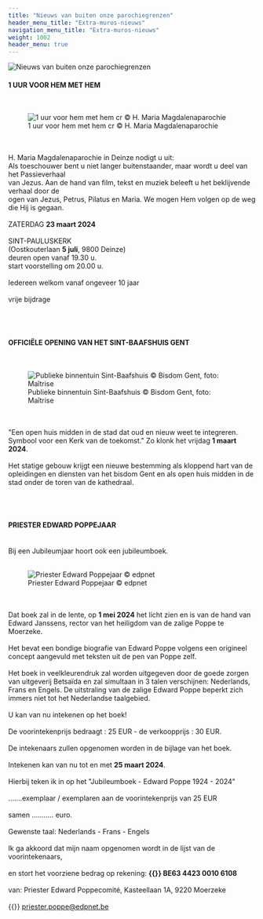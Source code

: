```yaml
---
title: "Nieuws van buiten onze parochiegrenzen"
header_menu_title: "Extra-muros-nieuws"
navigation_menu_title: "Extra-muros-nieuws"
weight: 1002
header_menu: true
---
```


![Nieuws van buiten onze parochiegrenzen](images/nieuws-van-buiten-de-parochie.jpg)




#### 1 UUR VOOR HEM MET HEM
<br>
<figure><img src="images/pb-at.jpg" alt=" 1 uur voor hem met hem cr © H. Maria Magdalenaparochie" style="max-height: 500px; max-width: 500px;" /><figcaption> 1 uur voor hem met hem cr © H. Maria Magdalenaparochie</figcaption></figure><br>
<br>
H. Maria Magdalenaparochie in Deinze nodigt u uit:<br>
Als toeschouwer bent u niet langer buitenstaander, maar wordt u deel van het Passieverhaal<br>
van Jezus. Aan de hand van film, tekst en muziek beleeft u het beklijvende verhaal door de<br>
ogen van Jezus, Petrus, Pilatus en Maria. We mogen Hem volgen op de weg die Hij is gegaan.<br>
<br>
ZATERDAG <b>23 maart 2024</b><br>
<br>
SINT-PAULUSKERK<br>
(Oostkouterlaan <b>5 juli</b>, 9800 Deinze)<br>
deuren open vanaf 19.30 u.<br>
start voorstelling om 20.00 u.<br>
<br>
Iedereen welkom vanaf ongeveer 10 jaar<br>
<br>
vrije bijdrage<br>
<br>
<br>
<br>





#### OFFICIËLE OPENING VAN HET SINT-BAAFSHUIS GENT
<br>
<figure><img src="images/pb-ibi.jpg" alt=" Publieke binnentuin Sint-Baafshuis © Bisdom Gent, foto: Maîtrise" style="max-height: 500px; max-width: 500px;" /><figcaption> Publieke binnentuin Sint-Baafshuis © Bisdom Gent, foto: Maîtrise</figcaption></figure><br>
<br>
"Een open huis midden in de stad dat oud en nieuw weet te integreren. Symbool voor een Kerk van de toekomst." Zo klonk het vrijdag <b>1 maart 2024</b>.<br>
<br>
Het statige gebouw krijgt een nieuwe bestemming als kloppend hart van de opleidingen en diensten van het bisdom Gent en als open huis midden in de stad onder de toren van de kathedraal.<br>
<br>
<br>
<br>





#### PRIESTER EDWARD POPPEJAAR
<br>
Bij een Jubileumjaar hoort ook een jubileumboek.<br>
<br>
<figure><img src="images/pb-tu.jpg" alt=" Priester Edward Poppejaar © edpnet" style="max-height: 500px; max-width: 500px;" /><figcaption> Priester Edward Poppejaar © edpnet</figcaption></figure><br>
<br>
Dat boek zal in de lente, op <b>1 mei 2024</b> het licht zien en is van de hand van Edward Janssens, rector van het heiligdom van de zalige Poppe te Moerzeke.<br>
<br>
Het bevat een bondige biografie van Edward Poppe volgens een origineel concept aangevuld met teksten uit de pen van Poppe zelf.<br>
<br>
Het boek in veelkleurendruk zal worden uitgegeven door de goede zorgen van uitgeverij Betsaïda en zal simultaan in 3 talen verschijnen: Nederlands, Frans en Engels. De uitstraling van de zalige Edward Poppe beperkt zich immers niet tot het Nederlandse taalgebied.<br>
<br>
U kan van nu intekenen op het boek!<br>
<br>
De voorintekenprijs bedraagt : 25 EUR - de verkoopprijs : 30 EUR.<br>
<br>
De intekenaars zullen opgenomen worden in de bijlage van het boek.<br>
<br>
Intekenen kan van nu tot en met <b>25 maart 2024</b>.<br>
<br>
Hierbij teken ik in op het "Jubileumboek - Edward Poppe 1924 - 2024"<br>
<br>
.......exemplaar / exemplaren aan de voorintekenprijs van 25 EUR<br>
<br>
samen ........... euro.<br>
<br>
Gewenste taal: Nederlands - Frans - Engels<br>
<br>
Ik ga akkoord dat mijn naam opgenomen wordt in de lijst van de voorintekenaars,<br>
<br>
en stort het voorziene bedrag op rekening: <b>{{<icon class="fa fa-piggy-bank">}}&nbsp;BE63 4423 0010 6108</b><br>
<br>
van: Priester Edward Poppecomité, Kasteellaan 1A, 9220 Moerzeke<br>
<br>
{{<icon class="fa fa-envelope">}}&nbsp;<a href="priester.poppe@edpnet.be">priester.poppe@edpnet.be</a><br>
<br>
<br>
<br>


